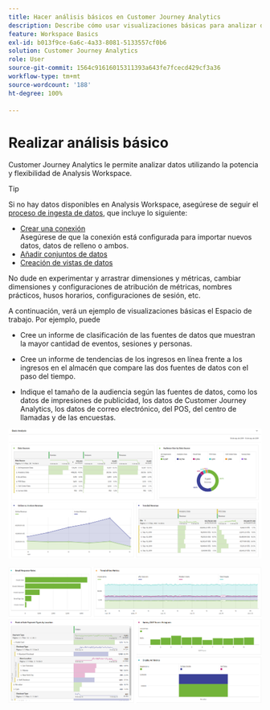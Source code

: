 ```yaml
---
title: Hacer análisis básicos en Customer Journey Analytics
description: Describe cómo usar visualizaciones básicas para analizar datos en Customer Journey Analytics
feature: Workspace Basics
exl-id: b013f9ce-6a6c-4a33-8081-5133557cf0b6
solution: Customer Journey Analytics
role: User
source-git-commit: 1564c91616015311393a643fe7fcecd429cf3a36
workflow-type: tm+mt
source-wordcount: '188'
ht-degree: 100%

---
```


# Realizar análisis básico

Customer Journey Analytics le permite analizar datos utilizando la potencia y flexibilidad de Analysis Workspace.

>[!TIP]
>
>Si no hay datos disponibles en Analysis Workspace, asegúrese de seguir el [proceso de ingesta de datos](/help/data-ingestion/data-ingestion.md), que incluye lo siguiente:<ul><li>[Crear una conexión](/help/connections/create-connection.md#create-and-configure-the-connection) </br>Asegúrese de que la conexión está configurada para importar nuevos datos, datos de relleno o ambos.</li><li>[Añadir conjuntos de datos](/help/connections/create-connection.md#add-and-configure-datasets)</li><li>[Creación de vistas de datos](/help/data-views/create-dataview.md)</li></ul>

No dude en experimentar y arrastrar dimensiones y métricas, cambiar dimensiones y configuraciones de atribución de métricas, nombres prácticos, husos horarios, configuraciones de sesión, etc.

A continuación, verá un ejemplo de visualizaciones básicas el Espacio de trabajo. Por ejemplo, puede

* Cree un informe de clasificación de las fuentes de datos que muestran la mayor cantidad de eventos, sesiones y personas.

* Cree un informe de tendencias de los ingresos en línea frente a los ingresos en el almacén que compare las dos fuentes de datos con el paso del tiempo.

* Indique el tamaño de la audiencia según las fuentes de datos, como los datos de impresiones de publicidad, los datos de Customer Journey Analytics, los datos de correo electrónico, del POS, del centro de llamadas y de las encuestas.

![Ejemplos de visualización de gráficos de análisis básicos. ](assets/cja-basic-analysis.png)

![Más ejemplos de visualizaciones de gráficos de análisis básicos](assets/cja-basic-analysis2.png)
